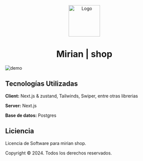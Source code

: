 <div align="center">
  <img alt="Logo" src="https://raw.githubusercontent.com/Jhonii10/mirian-shop/master/src/app/favicon.ico" width="100" />
</div>
<h1 align="center">Mirian | shop</h1>


![demo](https://www.jhoniipia.com/assets/images/featured/mirian-shop.png)

## Tecnologías Utilizadas

**Client:** Next.js & zustand, Tailwinds, Swiper, entre otras librerias

**Server:** Next.js

**Base de datos:** Postgres

## Liciencia

Licencia de Software para mirian shop.

Copyright © 2024. Todos los derechos reservados.

